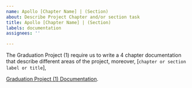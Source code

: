 ```yaml
---
name: Apollo [Chapter Name] | (Section)
about: Describe Project Chapter and/or section task
title: Apollo [Chapter Name] | (Section)
labels: documentation
assignees: ''

---
```


The Graduation Project (1) require us to write a 4 chapter documentation that describe different areas of the project, moreover,  [`chapter or section label or title`], 

[Graduation Project (1) Documentation](https://docs.google.com/document/d/1C9sUREr9DLwP7JixKrWeoX3vsu9szugg).
